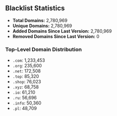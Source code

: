 ## Blacklist Statistics

- **Total Domains:** 2,780,969
- **Unique Domains:** 2,780,969
- **Added Domains Since Last Version:** 2,780,969
- **Removed Domains Since Last Version:** 0

### Top-Level Domain Distribution

-  `.com`: 1,233,453
-  `.org`: 235,600
-  `.net`: 172,508
-  `.top`: 85,320
-  `.shop`: 76,023
-  `.xyz`: 68,758
-  `.io`: 61,210
-  `.ru`: 56,696
-  `.info`: 50,360
-  `.pl`: 48,709
